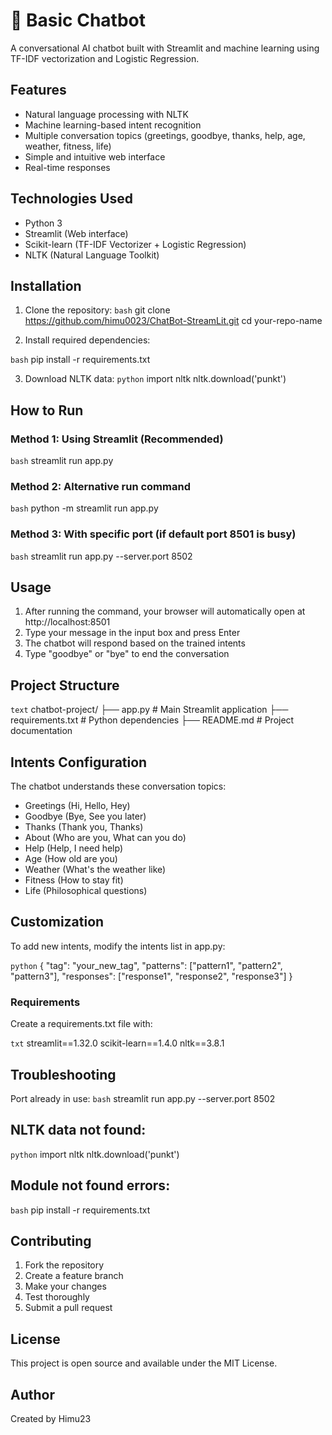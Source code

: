 # 🤖 Basic Chatbot

A conversational AI chatbot built with Streamlit and machine learning using TF-IDF vectorization and Logistic Regression.

## Features

- Natural language processing with NLTK
- Machine learning-based intent recognition
- Multiple conversation topics (greetings, goodbye, thanks, help, age, weather, fitness, life)
- Simple and intuitive web interface
- Real-time responses

## Technologies Used

- Python 3
- Streamlit (Web interface)
- Scikit-learn (TF-IDF Vectorizer + Logistic Regression)
- NLTK (Natural Language Toolkit)

## Installation

1. Clone the repository:
```bash```
git clone https://github.com/himu0023/ChatBot-StreamLit.git
cd your-repo-name

2. Install required dependencies:

```bash```
pip install -r requirements.txt

3. Download NLTK data:
```python```
import nltk
nltk.download('punkt')
## How to Run

### Method 1: Using Streamlit (Recommended)
```bash```
streamlit run app.py

### Method 2: Alternative run command
```bash```
python -m streamlit run app.py

### Method 3: With specific port (if default port 8501 is busy)
```bash```
streamlit run app.py --server.port 8502

## Usage
1. After running the command, your browser will automatically open at http://localhost:8501
2. Type your message in the input box and press Enter
3. The chatbot will respond based on the trained intents
4. Type "goodbye" or "bye" to end the conversation

## Project Structure
```text```
chatbot-project/
├── app.py              # Main Streamlit application
├── requirements.txt    # Python dependencies
├── README.md          # Project documentation

## Intents Configuration
The chatbot understands these conversation topics:
* Greetings (Hi, Hello, Hey)
* Goodbye (Bye, See you later)
* Thanks (Thank you, Thanks)
* About (Who are you, What can you do)
* Help (Help, I need help)
* Age (How old are you)
* Weather (What's the weather like)
* Fitness (How to stay fit)
* Life (Philosophical questions)

## Customization
To add new intents, modify the intents list in app.py:

```python```
{
    "tag": "your_new_tag",
    "patterns": ["pattern1", "pattern2", "pattern3"],
    "responses": ["response1", "response2", "response3"]
}

### Requirements
Create a requirements.txt file with:

```txt```
streamlit==1.32.0
scikit-learn==1.4.0
nltk==3.8.1

## Troubleshooting
Port already in use:
```bash```
streamlit run app.py --server.port 8502

## NLTK data not found:
```python```
import nltk
nltk.download('punkt')

## Module not found errors:
```bash```
pip install -r requirements.txt

## Contributing
1. Fork the repository
2. Create a feature branch
3. Make your changes
4. Test thoroughly
5. Submit a pull request

## License
This project is open source and available under the MIT License.

## Author
Created by Himu23



